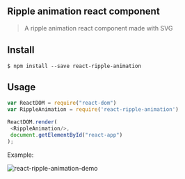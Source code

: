 ## Ripple animation react component
> A ripple animation react component made with SVG

## Install
```
$ npm install --save react-ripple-animation
```

## Usage
```javascript
var ReactDOM = require("react-dom")
var RippleAnimation = require('react-ripple-animation')

ReactDOM.render(
 <RippleAnimation/>,
 document.getElementById("react-app")
);
```
Example:

![react-ripple-animation-demo](https://raw.github.com/joegesualdo/react-ripple-animation/master/ripple2.gif)
